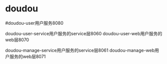 # doudou

#doudou-user用户服务8080

doudou-user-service用户服务的service层8060
doudou-user-web用户服务的web层8070

doudou-manage-service用户服务的service层8061
doudou-manage-web用户服务的web层8071
